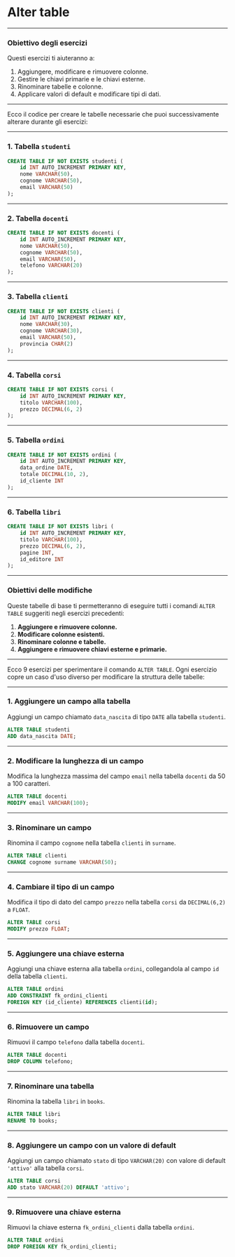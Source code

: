 # Alter table

---

### Obiettivo degli esercizi

Questi esercizi ti aiuteranno a:

1. Aggiungere, modificare e rimuovere colonne.
2. Gestire le chiavi primarie e le chiavi esterne.
3. Rinominare tabelle e colonne.
4. Applicare valori di default e modificare tipi di dati.

---

Ecco il codice per creare le tabelle necessarie che puoi successivamente alterare durante gli esercizi:  

---

### **1. Tabella `studenti`**

```sql
CREATE TABLE IF NOT EXISTS studenti (
    id INT AUTO_INCREMENT PRIMARY KEY,
    nome VARCHAR(50),
    cognome VARCHAR(50),
    email VARCHAR(50)
);
```

---

### **2. Tabella `docenti`**

```sql
CREATE TABLE IF NOT EXISTS docenti (
    id INT AUTO_INCREMENT PRIMARY KEY,
    nome VARCHAR(50),
    cognome VARCHAR(50),
    email VARCHAR(50),
    telefono VARCHAR(20)
);
```

---

### **3. Tabella `clienti`**

```sql
CREATE TABLE IF NOT EXISTS clienti (
    id INT AUTO_INCREMENT PRIMARY KEY,
    nome VARCHAR(30),
    cognome VARCHAR(30),
    email VARCHAR(50),
    provincia CHAR(2)
);
```

---

### **4. Tabella `corsi`**

```sql
CREATE TABLE IF NOT EXISTS corsi (
    id INT AUTO_INCREMENT PRIMARY KEY,
    titolo VARCHAR(100),
    prezzo DECIMAL(6, 2)
);
```

---

### **5. Tabella `ordini`**

```sql
CREATE TABLE IF NOT EXISTS ordini (
    id INT AUTO_INCREMENT PRIMARY KEY,
    data_ordine DATE,
    totale DECIMAL(10, 2),
    id_cliente INT
);
```

---

### **6. Tabella `libri`**

```sql
CREATE TABLE IF NOT EXISTS libri (
    id INT AUTO_INCREMENT PRIMARY KEY,
    titolo VARCHAR(100),
    prezzo DECIMAL(6, 2),
    pagine INT,
    id_editore INT
);
```

---

### Obiettivi delle modifiche

Queste tabelle di base ti permetteranno di eseguire tutti i comandi `ALTER TABLE` suggeriti negli esercizi precedenti:

1. **Aggiungere e rimuovere colonne.**
2. **Modificare colonne esistenti.**
3. **Rinominare colonne e tabelle.**
4. **Aggiungere e rimuovere chiavi esterne e primarie.**

---

Ecco 9 esercizi per sperimentare il comando `ALTER TABLE`. Ogni esercizio copre un caso d'uso diverso per modificare la struttura delle tabelle:

---

### **1. Aggiungere un campo alla tabella**

Aggiungi un campo chiamato `data_nascita` di tipo `DATE` alla tabella `studenti`.

```sql
ALTER TABLE studenti
ADD data_nascita DATE;
```

---

### **2. Modificare la lunghezza di un campo**

Modifica la lunghezza massima del campo `email` nella tabella `docenti` da 50 a 100 caratteri.

```sql
ALTER TABLE docenti
MODIFY email VARCHAR(100);
```

---

### **3. Rinominare un campo**

Rinomina il campo `cognome` nella tabella `clienti` in `surname`.

```sql
ALTER TABLE clienti
CHANGE cognome surname VARCHAR(50);
```

---

### **4. Cambiare il tipo di un campo**

Modifica il tipo di dato del campo `prezzo` nella tabella `corsi` da `DECIMAL(6,2)` a `FLOAT`.

```sql
ALTER TABLE corsi
MODIFY prezzo FLOAT;
```

---

### **5. Aggiungere una chiave esterna**

Aggiungi una chiave esterna alla tabella `ordini`, collegandola al campo `id` della tabella `clienti`.

```sql
ALTER TABLE ordini
ADD CONSTRAINT fk_ordini_clienti
FOREIGN KEY (id_cliente) REFERENCES clienti(id);
```

---

### **6. Rimuovere un campo**

Rimuovi il campo `telefono` dalla tabella `docenti`.

```sql
ALTER TABLE docenti
DROP COLUMN telefono;
```

---

### **7. Rinominare una tabella**

Rinomina la tabella `libri` in `books`.

```sql
ALTER TABLE libri
RENAME TO books;
```

---

### **8. Aggiungere un campo con un valore di default**

Aggiungi un campo chiamato `stato` di tipo `VARCHAR(20)` con valore di default `'attivo'` alla tabella `corsi`.

```sql
ALTER TABLE corsi
ADD stato VARCHAR(20) DEFAULT 'attivo';
```

---

### **9. Rimuovere una chiave esterna**

Rimuovi la chiave esterna `fk_ordini_clienti` dalla tabella `ordini`.

```sql
ALTER TABLE ordini
DROP FOREIGN KEY fk_ordini_clienti;
```

